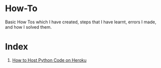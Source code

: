 # How-To
Basic How Tos which I have created, steps that I have learnt, errors I made, and how I solved them.

# Index
1. [How to Host Python Code on Heroku](How%20to%20push%20code%20to%20Heroku.md)
